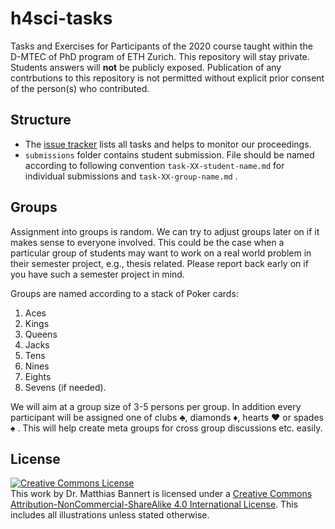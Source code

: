 # h4sci-tasks

Tasks and Exercises for Participants of the 2020 course taught within the D-MTEC of PhD program of ETH Zurich. This repository will stay private. Students answers will **not** be publicly exposed. Publication of any contrbutions to this repository is not permitted without explicit prior consent of the person(s) who contributed. 


## Structure

- The [issue tracker](https://github.com/h4sci/h4sci-tasks/issues) lists all tasks and helps to monitor our proceedings. 
- `submissions` folder contains student submission. File should be named according to following convention `task-XX-student-name.md` for individual submissions and `task-XX-group-name.md` . 


## Groups

Assignment into groups is random. We can try to adjust groups later on if it makes sense to everyone involved. This could be the case when a particular group of students may want to work on a real world problem in their semester project, e.g., thesis related. Please report back early on if you have such a semester project in mind. 

Groups are named according to a stack of Poker cards:

1. Aces
2. Kings
3. Queens
4. Jacks
5. Tens
6. Nines 
7. Eights
8. Sevens (if needed).

We will aim at a group size of 3-5 persons per group. In addition every participant will be assigned one of clubs ♣, diamonds ♦, hearts ♥ or spades ♠ . This will help create meta groups for cross group discussions etc. easily. 

## License

<a rel="license" href="http://creativecommons.org/licenses/by-nc-sa/4.0/"><img alt="Creative Commons License" style="border-width:0" src="https://i.creativecommons.org/l/by-nc-sa/4.0/88x31.png" /></a><br />This work by Dr. Matthias Bannert is licensed under a <a rel="license" href="http://creativecommons.org/licenses/by-nc-sa/4.0/">Creative Commons Attribution-NonCommercial-ShareAlike 4.0 International License</a>. This includes all illustrations unless stated otherwise.


